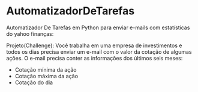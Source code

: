 # AutomatizadorDeTarefas
Automatizador De Tarefas em Python para enviar e-mails com estatísticas do yahoo finanças:

Projeto(Challenge):
 Você trabalha em uma empresa de investimentos e todos os dias precisa enviar um e-mail com o
valor da cotação de algumas ações. O e-mail precisa conter as informações dos últimos seis meses:

- Cotação mínima da ação
- Cotação máxima da ação
- Cotação do dia
